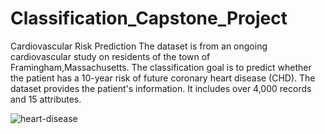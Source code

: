 # Classification_Capstone_Project
Cardiovascular Risk Prediction
The dataset is from an ongoing cardiovascular study on residents of the town of Framingham,Massachusetts. The classification goal is to predict whether the patient has a 10-year risk of future coronary heart disease (CHD). The dataset provides the patient's information. It includes over 4,000 records and 15 attributes.

![heart-disease](https://user-images.githubusercontent.com/86402845/163319625-5084bb8e-91df-4c04-80a8-d2f4f9ef9543.jpg)
